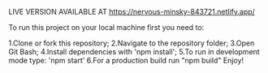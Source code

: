 LIVE VERSION AVAILABLE AT https://nervous-minsky-843721.netlify.app/

To run this project on your local machine first you need to:

1.Clone or fork this repository;
2.Navigate to the repository folder;
3.Open Git Bash;
4.Install dependencies with 'npm install';
5.To run in development mode type: 'npm start'
6.For a production build run "npm build"
Enjoy!
